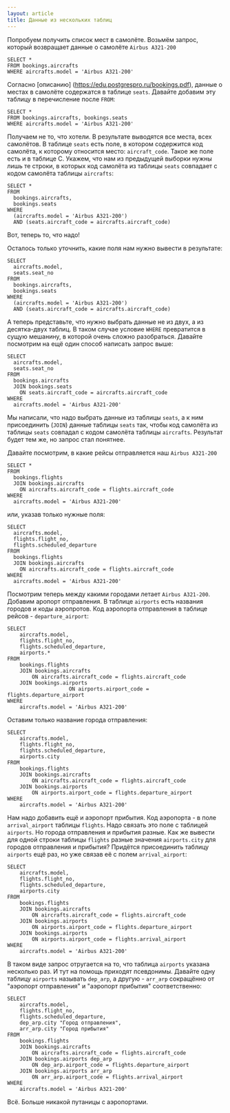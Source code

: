 ```yaml
---
layout: article
title: Данные из нескольких таблиц
---
```


Попробуем получить список мест в самолёте. Возьмём запрос, который возвращает данные о самолёте `Airbus A321-200`

    SELECT *
    FROM bookings.aircrafts
    WHERE aircrafts.model = 'Airbus A321-200'

Согласно [описанию] (https://edu.postgrespro.ru/bookings.pdf), данные о местах в самолёте содержатся в таблице `seats`.
Давайте добавим эту таблицу в перечисление после `FROM`:

    SELECT *
    FROM bookings.aircrafts, bookings.seats
    WHERE aircrafts.model = 'Airbus A321-200'

Получаем не то, что хотели. В результате выводятся все места, всех самолётов. В таблице `seats` есть поле, в котором содержится код самолёта, к которому относится место: `aircraft_code`. Такое же поле есть и в таблице С. Укажем, что нам из предыдущей выборки нужны лишь те строки, в которых код самолёта из таблицы `seats` совпадает с кодом самолёта таблицы `aircrafts`:

    SELECT *
    FROM
      bookings.aircrafts,
      bookings.seats
    WHERE
      (aircrafts.model = 'Airbus A321-200')
      AND (seats.aircraft_code = aircrafts.aircraft_code)

Вот, теперь то, что надо!

Осталось только уточнить, какие поля нам нужно вывести в результате:

    SELECT
      aircrafts.model,
      seats.seat_no
    FROM
      bookings.aircrafts,
      bookings.seats
    WHERE
      (aircrafts.model = 'Airbus A321-200')
      AND (seats.aircraft_code = aircrafts.aircraft_code)

А теперь представьте, что нужно выбрать данные не из двух, а из десятка-двух таблиц. В таком случае условие `WHERE` превратится в сущую мешанину, в которой очень сложно разобраться. Давайте посмотрим на ещё один способ написать запрос выше:

    SELECT
      aircrafts.model,
      seats.seat_no
    FROM
      bookings.aircrafts
      JOIN bookings.seats
        ON seats.aircraft_code = aircrafts.aircraft_code
    WHERE
      aircrafts.model = 'Airbus A321-200'

Мы написали, что надо выбрать данные из таблицы `seats`, а к ним присоединить (`JOIN`) данные таблицы `seats` так, чтобы код самолёта из таблицы `seats` совпадал с кодом самолёта таблицы `aircrafts`.
Результат будет тем же, но запрос стал понятнее.

Давайте посмотрим, в какие рейсы отправляется наш `Airbus A321-200`

    SELECT *
    FROM
      bookings.flights
      JOIN bookings.aircrafts
        ON aircrafts.aircraft_code = flights.aircraft_code
    WHERE
      aircrafts.model = 'Airbus A321-200'

или, указав только нужные поля:

    SELECT
      aircrafts.model,
      flights.flight_no,
      flights.scheduled_departure
    FROM
      bookings.flights
      JOIN bookings.aircrafts
        ON aircrafts.aircraft_code = flights.aircraft_code
    WHERE
      aircrafts.model = 'Airbus A321-200'  

Посмотрим теперь между какими городами летает `Airbus A321-200`.  Добавим аропорт отправления. В таблице `airports` есть названия городов и коды аэропротов. Код аэропорта отправления в таблице рейсов - `departure_airport`:

	SELECT
		aircrafts.model,
		flights.flight_no,
		flights.scheduled_departure,
		airports.*
	FROM
		bookings.flights
		JOIN bookings.aircrafts
			ON aircrafts.aircraft_code = flights.aircraft_code
		JOIN bookings.airports
						ON airports.airport_code = flights.departure_airport
	WHERE
		aircrafts.model = 'Airbus A321-200'

Оставим только название города отправления:

	SELECT
		aircrafts.model,
		flights.flight_no,
		flights.scheduled_departure,
		airports.city
	FROM
		bookings.flights
		JOIN bookings.aircrafts
			ON aircrafts.aircraft_code = flights.aircraft_code
		JOIN bookings.airports
			ON airports.airport_code = flights.departure_airport
	WHERE
		aircrafts.model = 'Airbus A321-200'

Нам надо добавить ещё и аэропорт прибытия. Код аэропорта - в поле `arrival_airport` таблицы `flights`. Надо связать это поле с таблицей `airports`.
Но города отправления и прибытия разные. Как же вывести для одной строки таблицы `flights` разные значения `airports.city` для городов отправления и прибытия?
Придётся присоединить таблицу `airports` ещё раз, но уже связав её с полем `arrival_airport`:

	SELECT
		aircrafts.model,
		flights.flight_no,
		flights.scheduled_departure,
		airports.city
	FROM
		bookings.flights
		JOIN bookings.aircrafts
			ON aircrafts.aircraft_code = flights.aircraft_code
		JOIN bookings.airports
			ON airports.airport_code = flights.departure_airport
		JOIN bookings.airports
			ON airports.airport_code = flights.arrival_airport
	WHERE
		aircrafts.model = 'Airbus A321-200'

В таком виде запрос отругается на то, что таблица `airports` указана несколько раз. И тут на помощь приходят псевдонимы. Давайте одну таблицу `airports` называть `dep_arp`, а другую - `arr_arp` сокращённо от "аэропорт отправления" и "аэропорт прибытия" соответственно:

	SELECT
		aircrafts.model,
		flights.flight_no,
		flights.scheduled_departure,
		dep_arp.city "Город отправления",
		arr_arp.city "Город прибытия"
	FROM
		bookings.flights
		JOIN bookings.aircrafts
			ON aircrafts.aircraft_code = flights.aircraft_code
		JOIN bookings.airports dep_arp
			ON dep_arp.airport_code = flights.departure_airport
		JOIN bookings.airports arr_arp
			ON arr_arp.airport_code = flights.arrival_airport
	WHERE
		aircrafts.model = 'Airbus A321-200'

Всё. Больше никакой путаницы с аэропортами.
